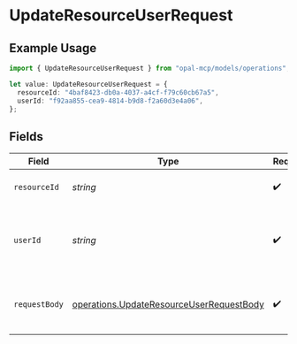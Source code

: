 # UpdateResourceUserRequest

## Example Usage

```typescript
import { UpdateResourceUserRequest } from "opal-mcp/models/operations";

let value: UpdateResourceUserRequest = {
  resourceId: "4baf8423-db0a-4037-a4cf-f79c60cb67a5",
  userId: "f92aa855-cea9-4814-b9d8-f2a60d3e4a06",
};
```

## Fields

| Field                                                                                                      | Type                                                                                                       | Required                                                                                                   | Description                                                                                                | Example                                                                                                    |
| ---------------------------------------------------------------------------------------------------------- | ---------------------------------------------------------------------------------------------------------- | ---------------------------------------------------------------------------------------------------------- | ---------------------------------------------------------------------------------------------------------- | ---------------------------------------------------------------------------------------------------------- |
| `resourceId`                                                                                               | *string*                                                                                                   | :heavy_check_mark:                                                                                         | The ID of the resource.                                                                                    | 4baf8423-db0a-4037-a4cf-f79c60cb67a5                                                                       |
| `userId`                                                                                                   | *string*                                                                                                   | :heavy_check_mark:                                                                                         | The ID of the user whose access is being updated.                                                          | f92aa855-cea9-4814-b9d8-f2a60d3e4a06                                                                       |
| `requestBody`                                                                                              | [operations.UpdateResourceUserRequestBody](../../models/operations/updateresourceuserrequestbody.md)       | :heavy_check_mark:                                                                                         | N/A                                                                                                        | {<br/>"duration_minutes": 60,<br/>"access_level_remote_id": "arn:aws:iam::590304332660:role/AdministratorAccess"<br/>} |